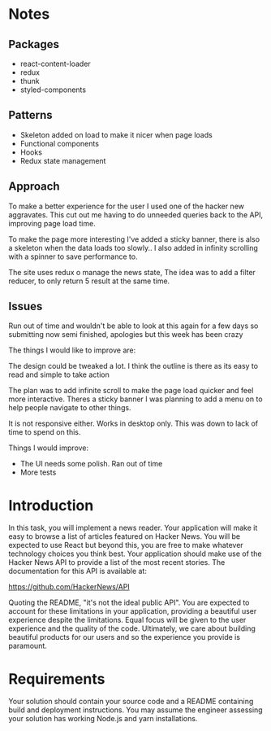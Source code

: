 # Notes

## Packages

-  react-content-loader
-  redux
-  thunk
-  styled-components

## Patterns

- Skeleton added on load to make it nicer when page loads
- Functional components
- Hooks
- Redux state management

## Approach 

To make a better experience for the user I used one of the hacker new aggravates.  This cut out me having to do unneeded queries back to the API, improving page load time.

To make the page more interesting I've added a sticky banner, there is also a skeleton when the data loads too slowly..  I also added in infinity scrolling with a spinner to save performance to. 

The site uses redux o manage the news state,  The idea was to add a filter reducer, to only return 5 result at the same time.

## Issues

Run out of time and wouldn't be able to look at this again for a few days so submitting now semi finished, apologies but this week has been crazy

The things I would like to improve are:

The design could be tweaked a lot.  I think the outline is there as its easy to read and simple to take action

The plan was to add infinite scroll to make the page load quicker and feel more interactive.  Theres a sticky banner I was planning to add a menu on to help people navigate to other things.

It is not responsive either.  Works in desktop only.  This was down to lack of time to spend on this.

Things I would improve:

- The UI needs some polish.  Ran out of time
- More tests

# Introduction

In this task, you will implement a news reader. Your application will make it easy to browse
a list of articles featured on Hacker News. You will be expected to use React but beyond
this, you are free to make whatever technology choices you think best.
Your application should make use of the Hacker News API to provide a list of the most
recent stories. The documentation for this API is available at:

https://github.com/HackerNews/API

Quoting the README, "it's not the ideal public API". You are expected to account for these
limitations in your application, providing a beautiful user experience despite the limitations.
Equal focus will be given to the user experience and the quality of the code. Ultimately, we
care about building beautiful products for our users and so the experience you provide is
paramount.

# Requirements

Your solution should contain your source code and a README containing build and
deployment instructions. You may assume the engineer assessing your solution has
working Node.js and yarn installations.